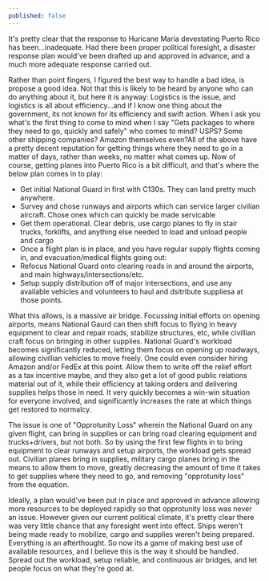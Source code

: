 ```yaml
---
published: false
---
```


<p> It's pretty clear that the response to Huricane Maria devestating Puerto Rico has been...inadequate. Had there been proper political foresight, a disaster response plan would've been drafted up and approved in advance, and a much more adequate response carried out. </p>

<p> Rather than point fingers, I figured the best way to handle a bad idea, is propose a good idea. Not that this is likely to be heard by 
anyone who can do anything about it, but here it is anyway: Logistics is the issue, and logistics is all about efficiency...and if I know one thing about the government, its not known for its efficiency and swift action. When I ask you what's the first thing to come to mind when I say "Gets packages to where they need to go, quickly and safely" who comes to mind? USPS? Some other shipping companies? Amazon themselves even?All of the above have a pretty decent reputation for getting things where they need to go in a matter of days, rather than weeks, no matter what comes up. Now of course, getting planes into Puerto Rico is a bit difficult, and that's where the below plan comes in to play: </p> 


- Get initial National Guard in first with C130s. They can land pretty much anywhere. 
- Survey and chose runways and airports which can service larger civilian aircraft. Chose ones which can quickly be made servicable
- Get them operational. Clear debris, use cargo planes to fly in stair trucks, forklifts, and anything else needed to load and unload people and cargo 
- Once a flight plan is in place, and you have regular supply flights coming in, and evacuation/medical flights going out:
- Refocus National Guard onto clearing roads in and around the airports, and main highways/intersections/etc. 
- Setup supply distribution off of major intersections, and use any available vehicles and volunteers to haul and dsitribute suppliesa at those points. 

<p> What this allows, is a massive air bridge. Focussing initial efforts on opening airports, means National Gaurd can then shift focus to flying in heavy equipment to clear and repair roads, stabilize structures, etc, while civillian craft focus on bringing in other supplies. National Guard's workload becomes significantly reduced, letting them focus on opening up roadways, allowing civillian vehicles to move freely. One could even consider hiring Amazon and/or FedEx at this point. Allow them to write off the relief effort as a tax incentive maybe, and they also get a lot of good public relations material out of it, while their efficiency at taking orders and delivering supplies helps those in need. It very quickly becomes a win-win situation for everyone involved, and significantly increases the rate at which things get restored to normalcy.</p> 

<p> The issue is one of "Opprotunity Loss" wherein the National Guard on any given flight, can bring in supplies or can bring road clearing equipment and trucks+drivers, but not both. So by using the first few flights in to bring equipment to clear runways and setup airports, the workload gets spread out. Civilian planes bring in supplies, military cargo planes bring in the means to allow them to move, greatly decreasing the amount of time it takes to get supplies where they need to go, and removing "opprotunity loss" from the equation. </p> 

<p> Ideally, a plan would've been put in place and approved in advance allowing more resources to be deployed rapidly so that opprotunity loss was never an issue. However given our current political climate, it's pretty clear there was very little chance that any foresight went into effect. Ships weren't being made ready to mobilize, cargo and supplies weren't being prepared. Everything is an afterthought. So now its a game of making best use of available resources, and I believe this is the way it should be handled. Spread out the workload, setup reliable, and continuous air bridges, and let people focus on what they're good at.</p>
